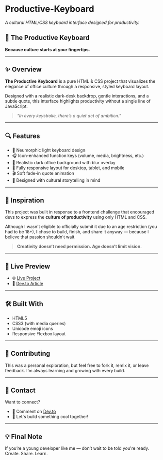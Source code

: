 # Productive-Keyboard  
*A cultural HTML/CSS keyboard interface designed for productivity.*

## 🎯 The Productive Keyboard  
**Because culture starts at your fingertips.**

---

## ✨ Overview

**The Productive Keyboard** is a pure HTML & CSS project that visualizes the elegance of office culture through a responsive, styled keyboard layout.

Designed with a realistic dark-desk backdrop, gentle interactions, and a subtle quote, this interface highlights productivity without a single line of JavaScript.

> *“In every keystroke, there’s a quiet act of ambition.”*

---

## 🔍 Features

- 🎨 Neumorphic light keyboard design  
- 🎧 Icon-enhanced function keys (volume, media, brightness, etc.)  
- 🌆 Realistic dark office background with blur overlay  
- 📱 Fully responsive layout for desktop, tablet, and mobile  
- 🎬 Soft fade-in quote animation  
- 💬 Designed with cultural storytelling in mind  

---

## 🧠 Inspiration

This project was built in response to a frontend challenge that encouraged devs to express the **culture of productivity** using only HTML and CSS.

Although I wasn't eligible to officially submit it due to an age restriction (you had to be 18+), I chose to build, finish, and share it anyway — because I believe that passion shouldn't wait.

> **Creativity doesn’t need permission. Age doesn’t limit vision.**

---

## 📂 Live Preview

- 🌐 [Live Project](https://Mark-09s.github.io/productive-keyboard-) 
- 🔗 [Dev.to Article](https://dev.to/your-post-link)

---

## 🛠️ Built With

- HTML5  
- CSS3 (with media queries)  
- Unicode emoji icons  
- Responsive Flexbox layout  

---

## 🙌 Contributing

This was a personal exploration, but feel free to fork it, remix it, or leave feedback. I'm always learning and growing with every build.

---

## 📩 Contact

Want to connect?

- 💬 Comment on [Dev.to](https://dev.to/yourusername)
- 🤝 Let's build something cool together!

---

## 💡 Final Note

If you’re a young developer like me — don’t wait to be told you're ready.  
Create. Share. Learn.  
